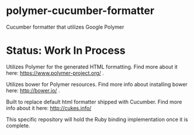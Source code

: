 # polymer-cucumber-formatter
Cucumber formatter that utilizes Google Polymer

# Status: Work In Process

Utilizes Polymer for the generated HTML formatting. Find more about it here: https://www.polymer-project.org/ .

Utilizes bower for Polymer resources. Find more info about installing bower here: http://bower.io/ .

Built to replace default html formatter shipped with Cucumber. Find more info about it here: http://cukes.info/

This specific repository will hold the Ruby binding implementation once it is complete.
